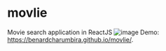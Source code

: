 # movlie
Movie search application in ReactJS
![image](../master/public/home.png)
Demo: https://benardcharumbira.github.io/movlie/.
